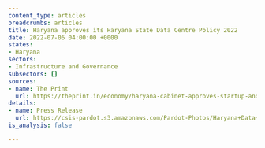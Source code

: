 ```yaml
---
content_type: articles
breadcrumbs: articles
title: Haryana approves its Haryana State Data Centre Policy 2022
date: 2022-07-06 04:00:00 +0000
states:
- Haryana
sectors:
- Infrastructure and Governance
subsectors: []
sources:
- name: The Print
  url: https://theprint.in/economy/haryana-cabinet-approves-startup-and-data-centre-policies/1014871/
details:
- name: Press Release
  url: https://csis-pardot.s3.amazonaws.com/Pardot-Photos/Haryana+Data+Centre+Policy-Press+Release.pdf
is_analysis: false

---
```

